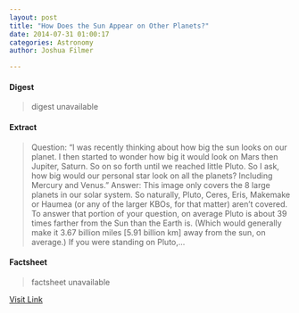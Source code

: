 ```yaml
---
layout: post
title: "How Does the Sun Appear on Other Planets?"
date: 2014-07-31 01:00:17
categories: Astronomy
author: Joshua Filmer

---
```



#### Digest
>digest unavailable

#### Extract
>Question: &#8220;I was recently thinking about how big the sun looks on our planet. I then started to wonder how big it would look on Mars then Jupiter, Saturn. So on so forth until we reached little Pluto. So I ask, how big would our personal star look on all the planets? Including Mercury and Venus.&#8221; Answer: This image only covers the 8 large planets in our solar system. So naturally, Pluto, Ceres, Eris, Makemake or Haumea (or any of the larger KBOs, for that matter) aren&#8217;t covered. To answer that portion of your question, on average Pluto is about 39 times farther from the Sun than the Earth is. (Which would generally make it 3.67 billion miles [5.91 billion km] away from the sun, on average.) If you were standing on Pluto,...

#### Factsheet
>factsheet unavailable

[Visit Link](http://www.fromquarkstoquasars.com/how-does-the-sun-appear-on-other-planets/)


